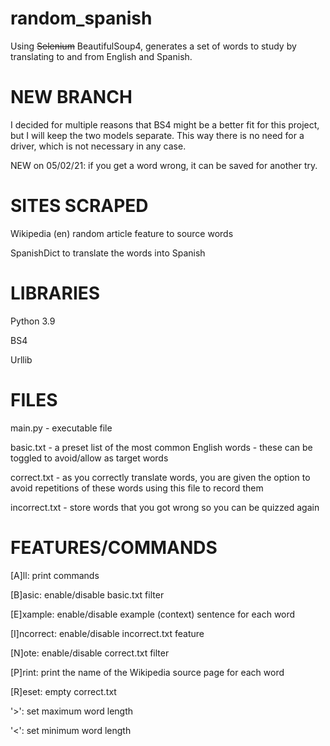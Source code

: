 # random_spanish
Using ~~Selenium~~ BeautifulSoup4, generates a set of words to study by translating to and from English and Spanish.

# NEW BRANCH
I decided for multiple reasons that BS4 might be a better fit for this project, but I will keep the two models separate. This way there is no need for a driver, which is not necessary in any case.

NEW on 05/02/21: if you get a word wrong, it can be saved for another try.

# SITES SCRAPED
Wikipedia (en) random article feature to source words

SpanishDict to translate the words into Spanish

# LIBRARIES
Python 3.9

BS4

Urllib

# FILES
main.py - executable file

basic.txt - a preset list of the most common English words - these can be toggled to avoid/allow as target words

correct.txt - as you correctly translate words, you are given the option to avoid repetitions of these words using this file to record them

incorrect.txt - store words that you got wrong so you can be quizzed again

# FEATURES/COMMANDS
[A]ll: print commands

[B]asic: enable/disable basic.txt filter

[E]xample: enable/disable example (context) sentence for each word

[I]ncorrect: enable/disable incorrect.txt feature

[N]ote: enable/disable correct.txt filter

[P]rint: print the name of the Wikipedia source page for each word

[R]eset: empty correct.txt

'>': set maximum word length

'<': set minimum word length
